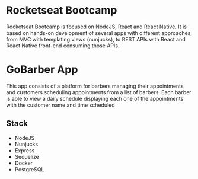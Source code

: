 # Rocketseat Bootcamp

Rocketseat Bootcamp is focused on NodeJS, React and React Native. It is based on hands-on development of several apps with different approaches, from MVC with templating views (nunjucks), to REST APIs with React and React Native front-end consuming those APIs.

# GoBarber App

This app consists of a platform for barbers managing their appointments and customers scheduling appointments from a list of barbers.
Each barber is able to view a daily schedule displaying each one of the appointments with the customer name and time scheduled

## Stack

- NodeJS
- Nunjucks
- Express
- Sequelize
- Docker
- PostgreSQL
